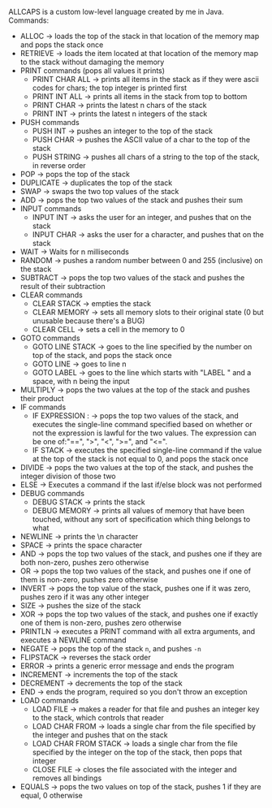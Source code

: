 ALLCAPS is a custom low-level language created by me in Java.
Commands:
* ALLOC <int> <int> -> loads the top of the stack in that location of the memory map and pops the stack once
* RETRIEVE <int> <int> -> loads the item located at that location of the memory map to the stack without damaging the memory
* PRINT commands (pops all values it prints)
  * PRINT CHAR ALL -> prints all items in the stack as if they were ascii codes for chars; the top integer is printed first
  * PRINT INT ALL -> prints all items in the stack from top to bottom
  * PRINT CHAR <int> -> prints the latest n chars of the stack
  * PRINT INT <int> -> prints the latest n integers of the stack
* PUSH commands
  * PUSH INT <int> -> pushes an integer to the top of the stack
  * PUSH CHAR <char> -> pushes the ASCII value of a char to the top of the stack
  * PUSH STRING <string> -> pushes all chars of a string to the top of the stack, in reverse order
* POP -> pops the top of the stack
* DUPLICATE -> duplicates the top of the stack
* SWAP -> swaps the two top values of the stack
* ADD -> pops the top two values of the stack and pushes their sum
* INPUT commands
  * INPUT INT -> asks the user for an integer, and pushes that on the stack
  * INPUT CHAR -> asks the user for a character, and pushes that on the stack
* WAIT <int> -> Waits for n milliseconds
* RANDOM -> pushes a random number between 0 and 255 (inclusive) on the stack
* SUBTRACT -> pops the top two values of the stack and pushes the result of their subtraction
* CLEAR commands
  * CLEAR STACK -> empties the stack
  * CLEAR MEMORY -> sets all memory slots to their original state (0 but unusable because there's a BUG)
  * CLEAR CELL <int> <int> -> sets a cell in the memory to 0
* GOTO commands
  * GOTO LINE STACK -> goes to the line specified by the number on top of the stack, and pops the stack once
  * GOTO LINE <int> -> goes to line n
  * GOTO LABEL <string> -> goes to the line which starts with "LABEL <n>" and a space, with n being the input
* MULTIPLY -> pops the two values at the top of the stack and pushes their product
* IF commands
  * IF EXPRESSION <expr>:<command> -> pops the top two values of the stack, and executes the single-line command specified based on whether or not the expression is lawful for the two values. The expression can be one of:"==", ">", "<", ">=", and "<=".
  * IF STACK <command> -> executes the specified single-line command if the value at the top of the stack is not equal to 0, and pops the stack once
* DIVIDE -> pops the two values at the top of the stack, and pushes the integer division of those two
* ELSE -> Executes a command if the last if/else block was not performed
* DEBUG commands
  * DEBUG STACK -> prints the stack
  * DEBUG MEMORY -> prints all values of memory that have been touched, without any sort of specification which thing belongs to what
* NEWLINE -> prints the \n character
* SPACE -> prints the space character
* AND -> pops the top two values of the stack, and pushes one if they are both non-zero, pushes zero otherwise
* OR -> pops the top two values of the stack, and pushes one if one of them is non-zero, pushes zero otherwise
* INVERT -> pops the top value of the stack, pushes one if it was zero, pushes zero if it was any other integer
* SIZE -> pushes the size of the stack
* XOR -> pops the top two values of the stack, and pushes one if exactly one of them is non-zero, pushes zero otherwise
* PRINTLN -> executes a PRINT command with all extra arguments, and executes a NEWLINE command
* NEGATE -> pops the top of the stack <code>n</code>, and pushes <code>-n</code>
* FLIPSTACK -> reverses the stack order
* ERROR -> prints a generic error message and ends the program
* INCREMENT -> increments the top of the stack
* DECREMENT -> decrements the top of the stack
* END -> ends the program, required so you don't throw an exception
* LOAD commands
  * LOAD FILE <string> -> makes a reader for that file and pushes an integer key to the stack, which controls that reader
  * LOAD CHAR FROM <int> -> loads a single char from the file specified by the integer and pushes that on the stack
  * LOAD CHAR FROM STACK -> loads a single char from the file specified by the integer on the top of the stack, then pops that integer
  * CLOSE FILE <int> -> closes the file associated with the integer and removes all bindings
* EQUALS -> pops the two values on top of the stack, pushes 1 if they are equal, 0 otherwise
